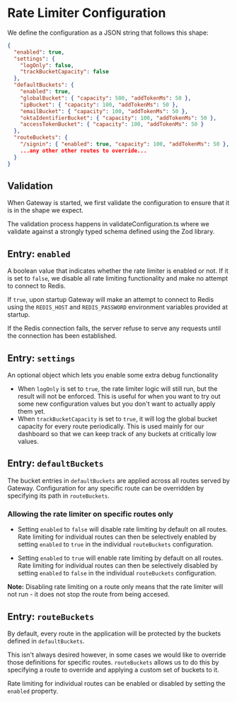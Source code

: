 # Rate Limiter Configuration

We define the configuration as a JSON string that follows this shape:

```json
{
  "enabled": true,
  "settings": {
    "logOnly": false,
    "trackBucketCapacity": false
  },
  "defaultBuckets": {
    "enabled": true,
    "globalBucket": { "capacity": 500, "addTokenMs": 50 },
    "ipBucket": { "capacity": 100, "addTokenMs": 50 },
    "emailBucket": { "capacity": 100, "addTokenMs": 50 },
    "oktaIdentifierBucket": { "capacity": 100, "addTokenMs": 50 },
    "accessTokenBucket": { "capacity": 100, "addTokenMs": 50 }
  },
  "routeBuckets": {
    "/signin": { "enabled": true, "capacity": 100, "addTokenMs": 50 },
    ...any other other routes to override...
  }
}
```

## Validation

When Gateway is started, we first validate the configuration to ensure that it is in the shape we expect.

The validation process happens in validateConfiguration.ts where we validate against a strongly typed schema defined using the Zod library.

## Entry: `enabled`

A boolean value that indicates whether the rate limiter is enabled or not. If it is set to `false`, we disable all rate limiting functionality and make no attempt to connect to Redis.

If `true`, upon startup Gateway will make an attempt to connect to Redis using the `REDIS_HOST` and `REDIS_PASSWORD` environment variables provided at startup.

If the Redis connection fails, the server refuse to serve any requests until the connection has been established.

## Entry: `settings`

An optional object which lets you enable some extra debug functionality

- When `logOnly` is set to `true`, the rate limiter logic will still run, but the result will not be enforced. This is useful for when you want to try out some new configuration values but you don't want to actually apply them yet.
- When `trackBucketCapacity` is set to `true`, it will log the global bucket capacity for every route periodically. This is used mainly for our dashboard so that we can keep track of any buckets at critically low values.

## Entry: `defaultBuckets`

The bucket entries in `defaultBuckets` are applied across all routes served by Gateway. Configuration for any specific route can be overridden by specifying its path in `routeBuckets`.

### Allowing the rate limiter on specific routes only

- Setting `enabled` to `false` will disable rate limiting by default on all routes. Rate limiting for individual routes can then be selectively enabled by setting `enabled` to `true` in the individual `routeBuckets` configuration.

- Setting `enabled` to `true` will enable rate limiting by default on all routes. Rate limiting for individual routes can then be selectively disabled by setting `enabled` to `false` in the individual `routeBuckets` configuration.

**Note:** Disabling rate limiting on a route only means that the rate limiter will not run - it does not stop the route from being accesed.

## Entry: `routeBuckets`

By default, every route in the application will be protected by the buckets defined in `defaultBuckets`.

This isn't always desired however, in some cases we would like to override those definitions for specific routes. `routeBuckets` allows us to do this by specifying a route to override and applying a custom set of buckets to it.

Rate limiting for individual routes can be enabled or disabled by setting the `enabled` property.
